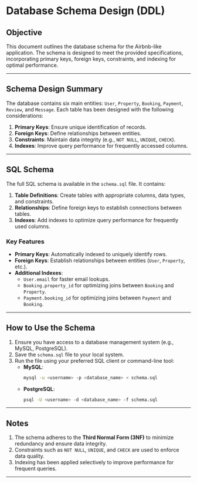 # Database Schema Design (DDL)

## Objective
This document outlines the database schema for the Airbnb-like application. The schema is designed to meet the provided specifications, incorporating primary keys, foreign keys, constraints, and indexing for optimal performance.

---

## Schema Design Summary
The database contains six main entities: `User`, `Property`, `Booking`, `Payment`, `Review`, and `Message`. Each table has been designed with the following considerations:
1. **Primary Keys**: Ensure unique identification of records.
2. **Foreign Keys**: Define relationships between entities.
3. **Constraints**: Maintain data integrity (e.g., `NOT NULL`, `UNIQUE`, `CHECK`).
4. **Indexes**: Improve query performance for frequently accessed columns.

---

## SQL Schema
The full SQL schema is available in the `schema.sql` file. It contains:
1. **Table Definitions**: Create tables with appropriate columns, data types, and constraints.
2. **Relationships**: Define foreign keys to establish connections between tables.
3. **Indexes**: Add indexes to optimize query performance for frequently used columns.

### Key Features
- **Primary Keys**: Automatically indexed to uniquely identify rows.
- **Foreign Keys**: Establish relationships between entities (`User`, `Property`, etc.).
- **Additional Indexes**:
  - `User.email` for faster email lookups.
  - `Booking.property_id` for optimizing joins between `Booking` and `Property`.
  - `Payment.booking_id` for optimizing joins between `Payment` and `Booking`.

---

## How to Use the Schema
1. Ensure you have access to a database management system (e.g., MySQL, PostgreSQL).
2. Save the `schema.sql` file to your local system.
3. Run the file using your preferred SQL client or command-line tool:
   - **MySQL**:
     ```bash
     mysql -u <username> -p <database_name> < schema.sql
     ```
   - **PostgreSQL**:
     ```bash
     psql -U <username> -d <database_name> -f schema.sql
     ```

---

## Notes
1. The schema adheres to the **Third Normal Form (3NF)** to minimize redundancy and ensure data integrity.
2. Constraints such as `NOT NULL`, `UNIQUE`, and `CHECK` are used to enforce data quality.
3. Indexing has been applied selectively to improve performance for frequent queries.

---
